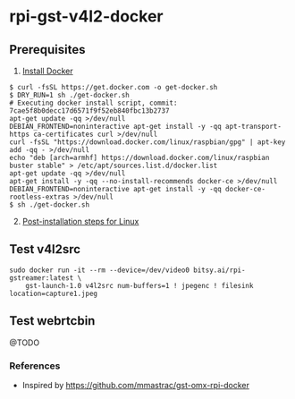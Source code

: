 # rpi-gst-v4l2-docker

## Prerequisites 

1. [Install Docker](https://docs.docker.com/engine/install/debian/#install-using-the-convenience-script)

```
$ curl -fsSL https://get.docker.com -o get-docker.sh
$ DRY_RUN=1 sh ./get-docker.sh
# Executing docker install script, commit: 7cae5f8b0decc17d6571f9f52eb840fbc13b2737
apt-get update -qq >/dev/null
DEBIAN_FRONTEND=noninteractive apt-get install -y -qq apt-transport-https ca-certificates curl >/dev/null
curl -fsSL "https://download.docker.com/linux/raspbian/gpg" | apt-key add -qq - >/dev/null
echo "deb [arch=armhf] https://download.docker.com/linux/raspbian buster stable" > /etc/apt/sources.list.d/docker.list
apt-get update -qq >/dev/null
apt-get install -y -qq --no-install-recommends docker-ce >/dev/null
DEBIAN_FRONTEND=noninteractive apt-get install -y -qq docker-ce-rootless-extras >/dev/null
$ sh ./get-docker.sh
```
2. [Post-installation steps for Linux](https://docs.docker.com/engine/install/linux-postinstall/)


## Test v4l2src 


```
sudo docker run -it --rm --device=/dev/video0 bitsy.ai/rpi-gstreamer:latest \
    gst-launch-1.0 v4l2src num-buffers=1 ! jpegenc ! filesink location=capture1.jpeg
```

## Test webrtcbin

@TODO

### References

* Inspired by https://github.com/mmastrac/gst-omx-rpi-docker
